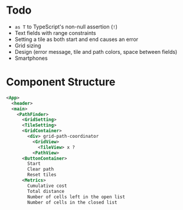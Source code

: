 # Todo

- `as T` to TypeScript's non-null assertion (`!`)
- Text fields with range constraints
- Setting a tile as both start and end causes an error
- Grid sizing
- Design (error message, tile and path colors, space between fields)
- Smartphones

# Component Structure

```xml
<App>
  <header>
  <main>
    <PathFinder>
      <GridSetting>
      <TileSetting>
      <GridContainer>
        <div> grid-path-coordinator
          <GridView>
            <TileView> x ?
          <PathView>
      <ButtonContainer>
        Start
        Clear path
        Reset tiles
      <Metrics>
        Cumulative cost
        Total distance
        Number of cells left in the open list
        Number of cells in the closed list
```